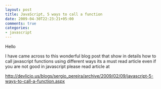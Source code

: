 ```yaml
---
layout: post
title: JavaScript, 5 ways to call a function
date: 2009-04-30T22:23:21+05:00
comments: true
categories:
- javascript
---
```

Hello

I have came across to this wonderful blog post that show in details how to call javascript functions using different ways its a must read article even if you are not good in javascript please read article at

<a href="http://devlicio.us/blogs/sergio_pereira/archive/2009/02/09/javascript-5-ways-to-call-a-function.aspx" target="_self">http://devlicio.us/blogs/sergio_pereira/archive/2009/02/09/javascript-5-ways-to-call-a-function.aspx</a>
